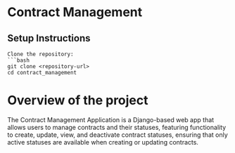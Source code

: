 # Contract Management
  
  ## Setup Instructions

    Clone the repository:
    ```bash
    git clone <repository-url>
    cd contract_management

# Overview of the project
   
  The Contract Management Application is a Django-based web app that allows 
  users to manage contracts and their statuses, featuring functionality to create, 
  update, view, and deactivate contract statuses, ensuring that only active 
  statuses are available when creating or updating contracts.






